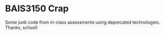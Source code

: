 # BAIS3150 Crap

Some junk code from in-class assessments using deprecated technologies. Thanks, school!